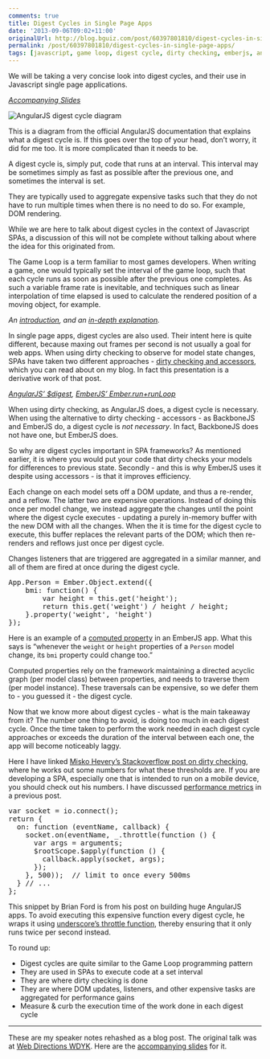 ```yaml
---
comments: true
title: Digest Cycles in Single Page Apps
date: '2013-09-06T09:02+11:00'
originalUrl: http://blog.bguiz.com/post/60397801810/digest-cycles-in-single-page-apps
permalink: /post/60397801810/digest-cycles-in-single-page-apps/
tags: [javascript, game loop, digest cycle, dirty checking, emberjs, angularjs, backbonejs, single page app, optimisation, blog]
---
```


<p>We will be taking a very concise look into digest cycles, and their use in Javascript single page applications.</p>

<p><em><a href="http://bguiz.github.io/preso-digest-cycles/" title="Digest Cycles in Single Page Apps" target="_blank">Accompanying Slides</a></em></p>

<p><img src="http://docs.angularjs.org/img/guide/concepts-runtime.png" alt="AngularJS digest cycle diagram"/></p>

<p>This is a diagram from the official AngularJS documentation that explains what a digest cycle is. If this goes over the top of your head, don&#8217;t worry, it did for me too. It is more complicated than it needs to be.</p>

<p>A digest cycle is, simply put, code that runs at an interval. This interval may be sometimes simply as fast as possible after the previous one, and sometimes the interval is set.</p>

<p>They are typically used to aggregate expensive tasks such that they do not have to run multiple times when there is no need to do so. For example, DOM rendering.</p>

<p>While we are here to talk about digest cycles in the context of Javascript SPAs, a discussion of this will not be complete without talking about where the idea for this originated from.</p>

<p>The Game Loop is a term familiar to most games developers. When writing a game, one would typically set the interval of the game loop, such that each cycle runs as soon as possible after the previous one completes. As such a variable frame rate is inevitable, and techniques such as linear interpolation of time elapsed is used to calculate the rendered position of a moving object, for example.</p>

<p><em>An <a href="http://www.koonsolo.com/news/dewitters-gameloop/" target="_blank">introduction</a>, and an <a href="http://www.gameprogblog.com/generic-game-loop/" target="_blank">in-depth explanation</a>.</em></p>

<p>In single page apps, digest cycles are also used. Their intent here is quite different, because maxing out frames per second is not usually a goal for web apps. When using dirty checking to observe for model state changes, SPAs have taken two different approaches - <a href="http://bguiz.com/post/57373805814/accessors-vs-dirty-checking-in-javascript-frameworks" title="Accessors vs. Dirty-checking" target="_blank">dirty checking and accessors</a>, which you can read about on my blog. In fact this presentation is a derivative work of that post.</p>

<p><em><a href="https://github.com/angular/angular.js/blob/v1.0.x/src/ng/rootScope.js#L364" target="_blank">AngularJS&#8217; $digest</a>, <a href="https://github.com/emberjs/ember.js/blob/1-0-beta/packages/ember-metal/lib/run_loop.js#L216" target="_blank">EmberJS&#8217; Ember.run+runLoop</a></em></p>

<p>When using dirty checking, as AngularJS does, a digest cycle is necessary. When using the alternative to dirty checking - accessors - as BackboneJS and EmberJS do, a digest cycle is <em>not necessary</em>. In fact, BackboneJS does not have one, but EmberJS does.</p>

<p>So why are digest cycles important in SPA frameworks? As mentioned earlier, it is where you would put your code that dirty checks your models for differences to previous state. Secondly - and this is why EmberJS uses it despite using accessors - is that it improves efficiency.</p>

<p>Each change on each model sets off a DOM update, and thus a re-render, and a reflow. The latter two are expensive operations. Instead of doing this once per model change, we instead aggregate the changes until the point where the digest cycle executes - updating a purely in-memory buffer with the new DOM with all the changes. When the it is time for the digest cycle to execute, this buffer replaces the relevant parts of the DOM; which then re-renders and reflows just once per digest cycle.</p>

<p>Changes listeners that are triggered are aggregated in a similar manner, and all of them are fired at once during the digest cycle.</p>

<p><code></code></p>

<pre>
App.Person = Ember.Object.extend({
    bmi: function() {
        var height = this.get('height');
        return this.get('weight') / height / height;
    }.property('weight', 'height')
});
</pre>



<p>Here is an example of a <a href="https://github.com/emberjs/ember.js/blob/1-0-beta/packages/ember-runtime/lib/ext/function.js#L64" title="Computed properties allow you to treat a function like a property" target="_blank">computed property</a> in an EmberJS app. What this says is &#8220;whenever the <code>weight</code> or <code>height</code> properties of a <code>Person</code> model change, its <code>bmi</code> property could change too.&#8221;</p>

<p>Computed properties rely on the framework maintaining a directed acyclic graph (per model class) between properties, and needs to traverse them (per model instance). These traversals can be expensive, so we defer them to - you guessed it - the digest cycle.</p>

<p>Now that we know more about digest cycles - what is the main takeaway from it? The number one thing to avoid, is doing too much in each digest cycle. Once the time taken to perform the work needed in each digest cycle approaches or exceeds the duration of the interval between each one, the app will become noticeably laggy.</p>

<p>Here I have linked <a href="http://stackoverflow.com/a/9693933/194982" target="_blank">Misko Hevery&#8217;s Stackoverflow post on dirty checking</a>, where he works out some numbers for what these thresholds are. If you are developing a SPA, especially one that is intended to run on a mobile device, you should check out his numbers. I have discussed <a href="http://bguiz.com/post/57373805814/accessors-vs-dirty-checking-in-javascript-frameworks#performance" target="_blank">performance metrics</a> in a previous post.</p>

<p><code></code></p>

<pre>
var socket = io.connect();
return {
  on: function (eventName, callback) {
    socket.on(eventName, _.throttle(function () {
      var args = arguments;
      $rootScope.$apply(function () {
        callback.apply(socket, args);
      });
    }, 500));  // limit to once every 500ms
  } // ...
};
</pre>



<p>This snippet by Brian Ford is from his post on building huge AngularJS apps. To avoid executing this expensive function every digest cycle, he wraps it using <a href="http://underscorejs.org/#throttle" target="_blank">underscore&#8217;s throttle function</a>, thereby ensuring that it only runs twice per second instead.</p>

<p>To round up:</p>

<ul><li>Digest cycles are quite similar to the Game Loop programming pattern</li>
<li>They are used in SPAs to execute code at a set interval</li>
<li>They are where dirty checking is done</li>
<li>They are where DOM updates, listeners, and other expensive tasks are aggregated for performance gains</li>
<li>Measure &amp; curb the execution time of the work done in each digest cycle</li>
</ul><hr><p>These are my speaker notes rehashed as a blog post. The original talk was at <a href="http://www.webdirections.org/events/wdyk-melbourne" target="_blank">Web Directions WDYK</a>. Here are the <a href="http://bguiz.github.io/preso-digest-cycles/" title="Digest Cycles in Single Page Apps" target="_blank">accompanying slides</a> for it.</p>